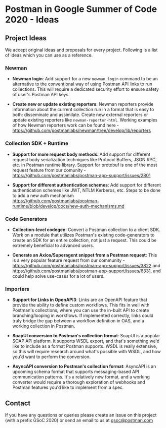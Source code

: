 Postman in Google Summer of Code 2020 - Ideas
=============================================

## Project Ideas

We accept original ideas and proposals for every project. Following is a list of ideas which you can use as a reference.

### Newman

* **Newman login**: Add support for a new `newman login` command to be an alternative to the conventional way of using Postman API links to run collections. This will require a dedicated security effort to ensure safety of user's Postman API keys.

* **Create new or update existing reporters**: Newman reporters provide information about the current collection run in a format that is easy to both: disseminate and assimilate. Create new external reporters or update existing reporters like `newman-reporter-html`. Working examples of how Newman reporters work can be found here - https://github.com/postmanlabs/newman/tree/develop/lib/reporters

### Collection SDK + Runtime
* **Support for more request body methods**: Add support for different request body serialization techniques like Protocol Buffers, JSON RPC, etc. in Postman runtime library. Support for protobuf is one of the most request feature from our comunity - https://github.com/postmanlabs/postman-app-support/issues/2801

* **Support for different authentication schemes**: Add support for different authentication schemes like JWT, NTLM Kerberos, etc.
Steps to be done to add a new auth mechanism https://github.com/postmanlabs/postman-runtime/blob/develop/docs/new-auth-mechanisms.md

### Code Generators

* **Collection-level codegen**: Convert a Postman collection to a client SDK. Work on a module that utilizes Postman's existing code-generators to create an SDK for an entire collection, not just a request. This could be extremely beneficial to advanced users.

* **Generate an Axios/Superagent snippet from a Postman request**: This is a very popular feature request from our community - https://github.com/postmanlabs/postman-app-support/issues/3822 and https://github.com/postmanlabs/postman-app-support/issues/6331, and could help solve use-cases for a lot of users.

### Importers

* **Support for Links in OpenAPI3**: Links are an OpenAPI feature that provide the ability to define custom workflows. This fits in well with Postman's collections, where you can use the in-built API to create branching/looping in workflows. If implemented correctly, links could truly bridge the gap between a workflow definition in OAS, and a working collection in Postman.

* **SoapUI conversion to Postman's collection format**: SoapUI is a popular SOAP API platform. It supports WSDL export, and that's something we'd like to include as a format Postman supports. WSDL is really extensive, so this will require research around what's possible with WSDL, and how you'd want to perform the conversion.

* **AsyncAPI conversion to Postman's collection format**: AsyncAPI is an upcoming schema format that supports messaging-based API communication patterns. It's a relatively new format, and a working converter would require a thorough exploration of webhooks and Postman features you'd like to implement from a spec.

## Contact

If you have any questions or queries please create an issue on this project (with a prefix GSoC 2020) or send an email to us at gsoc@postman.com